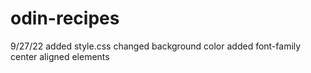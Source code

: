 # odin-recipes
9/27/22 added style.css
changed background color
added font-family
center aligned elements
